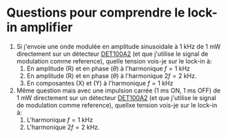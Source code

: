# Questions pour comprendre le lock-in amplifier



1. Si j'envoie une onde modulée en amplitude sinusoidale à 1 kHz  de 1 mW directement sur un détecteur [DET100A2](https://www.thorlabs.com/newgrouppage9.cfm?objectgroup_id=1295&pn=DET100A2) (et que j'utilise le signal de modulation comme reference), quelle tension vois-je sur le lock-in à:
   1. En amplitude (R) et en phase ($\theta$)  à l'harmonique $f=1$ kHz
   2. En amplitude (R) et en phase ($\theta$) à l'harmonique $2f = 2$ kHz.
   3. En composantes (X) et (Y)  à l'harmonique $f=1$ kHz
2. Même question mais avec une impulsion carrée (1 ms ON, 1 ms OFF)  de 1 mW directement sur un détecteur [DET100A2](https://www.thorlabs.com/newgrouppage9.cfm?objectgroup_id=1295&pn=DET100A2) (et que j'utilise le signal de modulation comme reference), quellxe tension vois-je sur le lock-in à:
   1. L'harmonique $f=1$ kHz
   2. L'harmonique $2f = 2$ kHz.